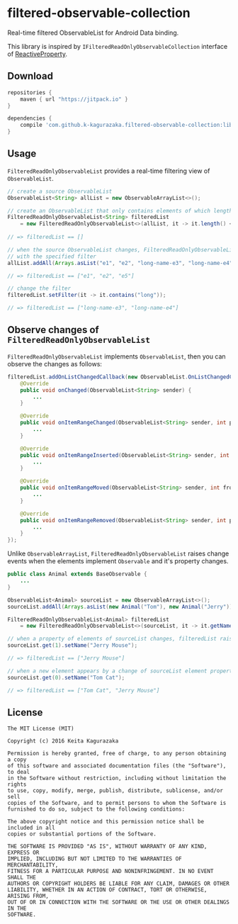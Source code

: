 # filtered-observable-collection

Real-time filtered ObservableList for Android Data binding.

This library is inspired by `IFilteredReadOnlyObservableCollection` interface of [ReactiveProperty](https://github.com/runceel/ReactiveProperty).


## Download

```groovy
repositories {
    maven { url "https://jitpack.io" }
}

dependencies {
    compile 'com.github.k-kagurazaka.filtered-observable-collection:library:1.0.0'
}
```


## Usage

`FilteredReadOnlyObservableList` provides a real-time filtering view of `ObservableList`.

```java
// create a source ObservableList
ObservableList<String> allList = new ObservableArrayList<>();

// create an ObservableList that only contains elements of which length less than 5
FilteredReadOnlyObservableList<String> filteredList
    = new FilteredReadOnlyObservableList<>(allList, it -> it.length() < 5);
    
// => filteredList == []

// when the source ObservableList changes, FilteredReadOnlyObservableList reflects the change
// with the specified filter
allList.addAll(Arrays.asList("e1", "e2", "long-name-e3", "long-name-e4", "e5"));

// => filteredList == ["e1", "e2", "e5"]

// change the filter
filteredList.setFilter(it -> it.contains("long"));

// => filteredList == ["long-name-e3", "long-name-e4"]
```

## Observe changes of `FilteredReadOnlyObservableList`

`FilteredReadOnlyObservableList` implements `ObservableList`, then you can observe the changes as follows:

```java
filteredList.addOnListChangedCallback(new ObservableList.OnListChangedCallback<ObservableList<String>>() {
    @Override
    public void onChanged(ObservableList<String> sender) {
        ...
    }

    @Override
    public void onItemRangeChanged(ObservableList<String> sender, int positionStart, int itemCount) {
        ...
    }

    @Override
    public void onItemRangeInserted(ObservableList<String> sender, int positionStart, int itemCount) {
        ...
    }

    @Override
    public void onItemRangeMoved(ObservableList<String> sender, int fromPosition, int toPosition, int itemCount) {
        ...
    }

    @Override
    public void onItemRangeRemoved(ObservableList<String> sender, int positionStart, int itemCount) {
        ...
    }
});
```

Unlike `ObservableArrayList`, `FilteredReadOnlyObservableList` raises change events when the elements implement `Observable` and it's property changes.

```java
public class Animal extends BaseObservable {
    ...
}

ObservableList<Animal> sourceList = new ObservableArrayList<>();
sourceList.addAll(Arrays.asList(new Animal("Tom"), new Animal("Jerry")));

FilteredReadOnlyObservableList<Animal> filteredList
    = new FilteredReadOnlyObservableList<>(sourceList, it -> it.getName().length() > 3);

// when a property of elements of sourceList changes, filteredList raises onItemRangeChanged
sourceList.get(1).setName("Jerry Mouse");

// => filteredList == ["Jerry Mouse"]

// when a new element appears by a change of sourceList element property, filteredList raises onItemRangeInserted
sourceList.get(0).setName("Tom Cat");

// => filteredList == ["Tom Cat", "Jerry Mouse"]
```


## License

    The MIT License (MIT)

    Copyright (c) 2016 Keita Kagurazaka

    Permission is hereby granted, free of charge, to any person obtaining a copy
    of this software and associated documentation files (the "Software"), to deal
    in the Software without restriction, including without limitation the rights
    to use, copy, modify, merge, publish, distribute, sublicense, and/or sell
    copies of the Software, and to permit persons to whom the Software is
    furnished to do so, subject to the following conditions:

    The above copyright notice and this permission notice shall be included in all
    copies or substantial portions of the Software.

    THE SOFTWARE IS PROVIDED "AS IS", WITHOUT WARRANTY OF ANY KIND, EXPRESS OR
    IMPLIED, INCLUDING BUT NOT LIMITED TO THE WARRANTIES OF MERCHANTABILITY,
    FITNESS FOR A PARTICULAR PURPOSE AND NONINFRINGEMENT. IN NO EVENT SHALL THE
    AUTHORS OR COPYRIGHT HOLDERS BE LIABLE FOR ANY CLAIM, DAMAGES OR OTHER
    LIABILITY, WHETHER IN AN ACTION OF CONTRACT, TORT OR OTHERWISE, ARISING FROM,
    OUT OF OR IN CONNECTION WITH THE SOFTWARE OR THE USE OR OTHER DEALINGS IN THE
    SOFTWARE.
